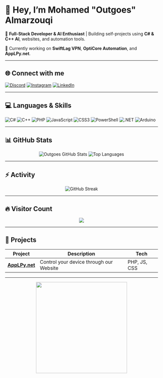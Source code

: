 # 👋 Hey, I’m Mohamed "Outgoes" Almarzouqi

🚀 **Full-Stack Developer & AI Enthusiast** | Building self-projects using **C# & C++ AI**, websites, and automation tools.  

🎯 Currently working on **SwiftLag VPN**, **OptiCore Automation**, and **AppLPy.net**.  

---

## 🌐 Connect with me
[![Discord](https://img.shields.io/badge/Discord-%237289DA.svg?logo=discord&logoColor=white&style=for-the-badge)](https://discord.gg/HZbZ4ZZNV4)
[![Instagram](https://img.shields.io/badge/Instagram-%23E4405F.svg?logo=Instagram&logoColor=white&style=for-the-badge)](https://instagram.com/outgoes)
[![LinkedIn](https://img.shields.io/badge/LinkedIn-%230077B5.svg?logo=linkedin&logoColor=white&style=for-the-badge)](https://www.linkedin.com/in/m7/)

---

## 💻 Languages & Skills
![C#](https://img.shields.io/badge/C%23-%23239120.svg?style=for-the-badge&logo=c-sharp&logoColor=white)
![C++](https://img.shields.io/badge/C++-%2300599C.svg?style=for-the-badge&logo=c%2B%2B&logoColor=white)
![PHP](https://img.shields.io/badge/PHP-%23777BB4.svg?style=for-the-badge&logo=php&logoColor=white)
![JavaScript](https://img.shields.io/badge/JavaScript-%23323330.svg?style=for-the-badge&logo=javascript&logoColor=%23F7DF1E)
![CSS3](https://img.shields.io/badge/CSS3-%231572B6.svg?style=for-the-badge&logo=css3&logoColor=white)
![PowerShell](https://img.shields.io/badge/PowerShell-%235391FE.svg?style=for-the-badge&logo=powershell&logoColor=white)
![.NET](https://img.shields.io/badge/.NET-5C2D91?style=for-the-badge&logo=.net&logoColor=white)
![Arduino](https://img.shields.io/badge/-Arduino-00979D?style=for-the-badge&logo=Arduino&logoColor=white)

---

## 📊 GitHub Stats
<p align="center">
  <img src="https://github-readme-stats.vercel.app/api?username=outgoes&show_icons=true&theme=radical&count_private=true&hide_border=false" alt="Outgoes GitHub Stats"/>
  <img src="https://github-readme-stats.vercel.app/api/top-langs/?username=outgoes&layout=compact&theme=radical" alt="Top Languages"/>
</p>

---

## ⚡ Activity
<p align="center">
  <img src="https://github-readme-streak-stats.herokuapp.com/?user=outgoes&theme=radical" alt="GitHub Streak"/>
</p>

---

## 🔥 Visitor Count
<p align="center">
  <img src="https://profile-counter.glitch.me/outgoes/count.svg" />
</p>

---

## 🧰 Projects
| Project | Description | Tech |
|---------|-------------|------|
| **[AppLPy.net](https://applpy.net)** | Control your device through our Website | PHP, JS, CSS |


---


<p align="center">
  <img src="https://media.giphy.com/media/3o7TKMt1VVNkHV2PaE/giphy.gif" width="300" />
</p>

